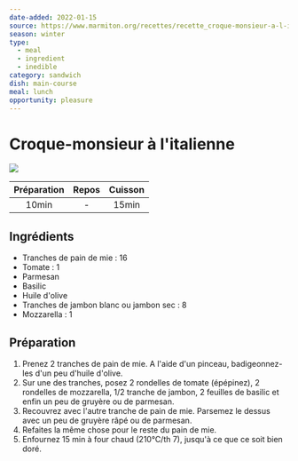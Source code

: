 ```yaml
---
date-added: 2022-01-15
source: https://www.marmiton.org/recettes/recette_croque-monsieur-a-l-italienne_29633.aspx
season: winter
type:
  - meal
  - ingredient
  - inedible
category: sandwich
dish: main-course
meal: lunch
opportunity: pleasure
---
```


# Croque-monsieur à l'italienne

![](images/Croque-monsieur%20à%20l'italienne.jpg)

| Préparation | Repos | Cuisson |
|:-----------:|:-----:|:-------:|
|    10min    |   -   |  15min  |

## Ingrédients

- Tranches de pain de mie : 16
- Tomate : 1
- Parmesan
- Basilic
- Huile d'olive
- Tranches de jambon blanc ou jambon sec : 8
- Mozzarella : 1

## Préparation

1. Prenez 2 tranches de pain de mie. A l'aide d'un pinceau, badigeonnez-les d'un peu d'huile d'olive.
2. Sur une des tranches, posez 2 rondelles de tomate (épépinez), 2 rondelles de mozzarella, 1/2 tranche de jambon, 2 feuilles de basilic et enfin un peu de gruyère ou de parmesan.
3. Recouvrez avec l'autre tranche de pain de mie. Parsemez le dessus avec un peu de gruyère râpé ou de parmesan.
4. Refaites la même chose pour le reste du pain de mie.
5. Enfournez 15 min à four chaud (210°C/th 7), jusqu'à ce que ce soit bien doré.

